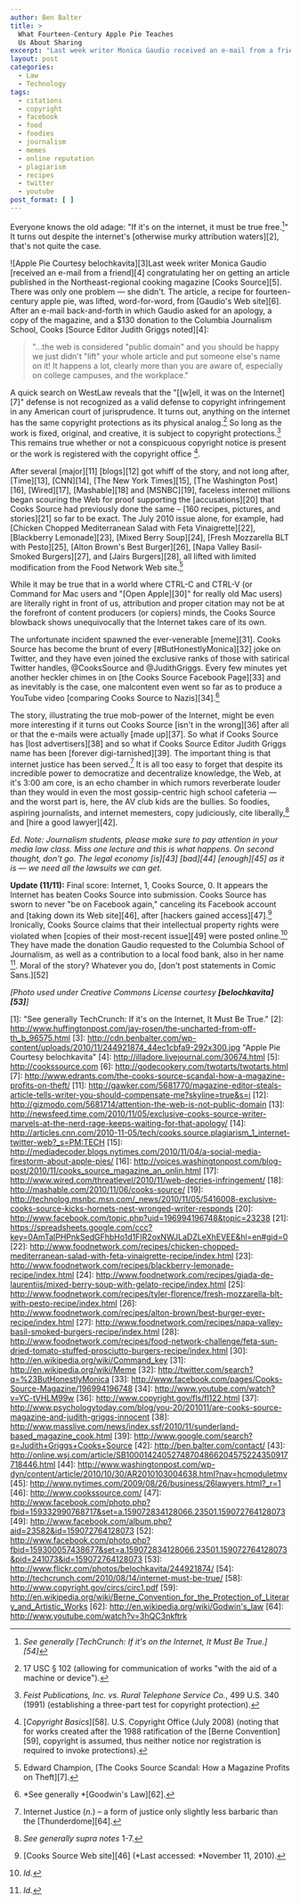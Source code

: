 ```yaml
---
author: Ben Balter
title: >
  What Fourteen-Century Apple Pie Teaches
  Us About Sharing
excerpt: "Last week writer Monica Gaudio received an e-mail from a friend congratulating her on getting an article published in the Northeast-regional cooking magazine Cooks Source. There was only one problem -- she didn't. The article, a recipe for fourteen-century apple pie, was lifted, word-for-word, from Gaudio's Web site. "
layout: post
categories:
  - Law
  - Technology
tags:
  - citations
  - copyright
  - facebook
  - food
  - foodies
  - journalism
  - memes
  - online reputation
  - plagiarism
  - recipes
  - twitter
  - youtube
post_format: [ ]
---
```

Everyone knows the old adage: "If it's on the internet, it must be true free.[^1]" It turns out despite the internet's [otherwise murky attribution waters][2], that's not quite the case.

![Apple Pie Courtesy belochkavita][3]Last week writer Monica Gaudio [received an e-mail from a friend][4] congratulating her on getting an article published in the Northeast-regional cooking magazine [Cooks Source][5]. There was only one problem — she didn't. The article, a recipe for fourteen-century apple pie, was lifted, word-for-word, from [Gaudio's Web site][6].  After an e-mail back-and-forth in which Gaudio asked for an apology, a copy of the magazine, and a $130 donation to the Columbia Journalism School, Cooks [Source Editor Judith Griggs noted][4]:

> "…the web is considered "public domain" and you should be happy we just didn't "lift" your whole article and put someone else's name on it! It happens a lot, clearly more than you are aware of, especially on college campuses, and the workplace."

A quick search on WestLaw reveals that the "[\[w\]ell, it was on the Internet][7]" defense is not recognized as a valid defense to copyright infringement in any American court of jurisprudence. It turns out, anything on the internet has the same copyright protections as its physical analog.[^2] So long as the work is fixed, original, and creative, it is subject to copyright protections.[^3] This remains true whether or not a conspicuous copyright notice is present or the work is registered with the copyright office [^4].

After several [major][11] [blogs][12] got whiff of the story, and not long after, [Time][13], [CNN][14], [The New York Times][15], [The Washington Post][16], [Wired][17], [Mashable][18] and [MSNBC][19], faceless internet millions began scouring the Web for proof supporting the [accusations][20] that Cooks Source had previously done the same – [160 recipes, pictures, and stories][21] so far to be exact. The July 2010 issue alone, for example, had [Chicken Chopped Mediterranean Salad with Feta Vinaigrette][22], [Blackberry Lemonade][23], [Mixed Berry Soup][24], [Fresh Mozzarella BLT with Pesto][25], [Alton Brown's Best Burger][26], [Napa Valley Basil-Smoked Burgers][27], and [Jairs Burgers][28], all lifted with limited modification from the Food Network Web site.[^5]

While it may be true that in a world where CTRL-C and CTRL-V (or Command for Mac users and "[Open Apple][30]" for really old Mac users) are literally right in front of us, attribution and proper citation may not be at the forefront of content producers (or copiers) minds, the Cooks Source blowback shows unequivocally that the Internet takes care of its own.

The unfortunate incident spawned the ever-venerable [meme][31]. Cooks Source has become the brunt of every [#ButHonestlyMonica][32] joke on Twitter, and they have even joined the exclusive ranks of those with satirical Twitter handles, @CooksSource and @JudithGriggs. Every few minutes yet another heckler chimes in on [the Cooks Source Facebook Page][33] and as inevitably is the case, one malcontent even went so far as to produce a YouTube video [comparing Cooks Source to Nazis][34].[^6]

The story, illustrating the true mob-power of the Internet, might be even more interesting if it turns out Cooks Source [isn't in the wrong][36] after all or that the e-mails were actually [made up][37]. So what if Cooks Source has [lost advertisers][38] and so what if Cooks Source Editor Judith Griggs name has been [forever digi-tarnished][39]. The important thing is that internet justice has been served.[^7] It is all too easy to forget that despite its incredible power to democratize and decentralize knowledge, the Web, at it's 3:00 am core, is an echo chamber in which rumors reverberate louder than they would in even the most gossip-centric high school cafeteria — and the worst part is, here, the AV club kids are the bullies. So foodies, aspiring journalists, and internet memesters, copy judiciously, cite liberally,[^8] and [hire a good lawyer][42].

*Ed. Note: Journalism students, please make sure to pay attention in your media law class. Miss one lecture and this is what happens. On second thought, don't go. The legal economy [is][43] [bad][44] [enough][45] as it is — we need all the lawsuits we can get.*

**Update (11/11):** Final score: Internet, 1, Cooks Source, 0. It appears the Internet has beaten Cooks Source into submission. Cooks Source has sworn to never "be on Facebook again," canceling its Facebook account and [taking down its Web site][46], after [hackers gained access][47].[^9] Ironically, Cooks Source claims that their intellectual property rights were violated when [copies of their most-recent issue][49] were posted online.[^10] They have made the donation Gaudio requested to the Columbia School of Journalism, as well as a contribution to a local food bank, also in her name [^11]. Moral of the story? Whatever you do, [don't post statements in Comic Sans.][52]

*\[Photo used under Creative Commons License courtesy **[belochkavita][53]**\]*

[^1]:  *See generally [TechCrunch: If it's on the Internet, It Must Be True.][54]*
[^2]:  17 USC § 102 (allowing for communication of works "with the aid of a machine or device").
[^3]:  *Feist Publications, Inc. vs. Rural Telephone Service Co.*, 499 U.S. 340 (1991) (establishing a three-part test for copyright protection).
[^4]:  [*Copyright Basics*][58]. U.S. Copyright Office (July 2008) (noting that for works created after the 1988 ratification of the [Berne Convention][59], copyright is assumed, thus neither notice nor registration is required to invoke protections).
[^5]:  Edward Champion, [The Cooks Source Scandal: How a Magazine Profits on Theft][7].
[^6]:  *See generally *[Goodwin's Law][62].
[^7]:  Internet Justice (*n.*) – a form of justice only slightly less barbaric than the [Thunderdome][64].
[^8]:  *See generally supra notes* 1-7.
[^9]:  [Cooks Source Web site][46] (*Last accessed: *November 11, 2010).
[^10]: *Id.*
[^11]: *Id.*

 [1]: "See generally TechCrunch: If it's on the Internet, It Must Be True."
 [2]: http://www.huffingtonpost.com/jay-rosen/the-uncharted-from-off-th_b_96575.html
 [3]: http://cdn.benbalter.com/wp-content/uploads/2010/11/244921874_44ec1cbfa9-292x300.jpg "Apple Pie Courtesy belochkavita"
 [4]: http://illadore.livejournal.com/30674.html
 [5]: http://cookssource.com
 [6]: http://godecookery.com/twotarts/twotarts.html
 [7]: http://www.edrants.com/the-cooks-source-scandal-how-a-magazine-profits-on-theft/
 [11]: http://gawker.com/5681770/magazine-editor-steals-article-tells-writer-you-should-compensate-me?skyline=true&s=i
 [12]: http://gizmodo.com/5681714/attention-the-web-is-not-public-domain
 [13]: http://newsfeed.time.com/2010/11/05/exclusive-cooks-source-writer-marvels-at-the-nerd-rage-keeps-waiting-for-that-apology/
 [14]: http://articles.cnn.com/2010-11-05/tech/cooks.source.plagiarism_1_internet-twitter-web?_s=PM:TECH
 [15]: http://mediadecoder.blogs.nytimes.com/2010/11/04/a-social-media-firestorm-about-apple-pies/
 [16]: http://voices.washingtonpost.com/blog-post/2010/11/cooks_source_magazine_an_onlin.html
 [17]: http://www.wired.com/threatlevel/2010/11/web-decries-infringement/
 [18]: http://mashable.com/2010/11/06/cooks-source/
 [19]: http://technolog.msnbc.msn.com/_news/2010/11/05/5416008-exclusive-cooks-source-kicks-hornets-nest-wronged-writer-responds
 [20]: http://www.facebook.com/topic.php?uid=196994196748&topic=23238
 [21]: https://spreadsheets.google.com/ccc?key=0AmTaIPHPnkSedGFhbHo1d1FIR2oxNWJLaDZLeXhEVEE&hl=en#gid=0
 [22]: http://www.foodnetwork.com/recipes/chicken-chopped-mediterranean-salad-with-feta-vinaigrette-recipe/index.html
 [23]: http://www.foodnetwork.com/recipes/blackberry-lemonade-recipe/index.html
 [24]: http://www.foodnetwork.com/recipes/giada-de-laurentiis/mixed-berry-soup-with-gelato-recipe/index.html
 [25]: http://www.foodnetwork.com/recipes/tyler-florence/fresh-mozzarella-blt-with-pesto-recipe/index.html
 [26]: http://www.foodnetwork.com/recipes/alton-brown/best-burger-ever-recipe/index.html
 [27]: http://www.foodnetwork.com/recipes/napa-valley-basil-smoked-burgers-recipe/index.html
 [28]: http://www.foodnetwork.com/recipes/food-network-challenge/feta-sun-dried-tomato-stuffed-prosciutto-burgers-recipe/index.html
 [30]: http://en.wikipedia.org/wiki/Command_key
 [31]: http://en.wikipedia.org/wiki/Meme
 [32]: http://twitter.com/search?q=%23ButHonestlyMonica
 [33]: http://www.facebook.com/pages/Cooks-Source-Magazine/196994196748
 [34]: http://www.youtube.com/watch?v=YC-tVHLM99w
 [36]: http://www.copyright.gov/fls/fl122.html
 [37]: http://www.psychologytoday.com/blog/you-20/201011/are-cooks-source-magazine-and-judith-griggs-innocent
 [38]: http://www.masslive.com/news/index.ssf/2010/11/sunderland-based_magazine_cook.html
 [39]: http://www.google.com/search?q=Judith+Griggs+Cooks+Source
 [42]: http://ben.balter.com/contact/
 [43]: http://online.wsj.com/article/SB10001424052748704866204575224350917718446.html
 [44]: http://www.washingtonpost.com/wp-dyn/content/article/2010/10/30/AR2010103004638.html?nav=hcmoduletmv
 [45]: http://www.nytimes.com/2009/08/26/business/26lawyers.html?_r=1
 [46]: http://www.cookssource.com/
 [47]: http://www.facebook.com/photo.php?fbid=159332990768717&set=a.159072834128066.23501.159072764128073
 [49]: http://www.facebook.com/album.php?aid=23582&id=159072764128073
 [52]: http://www.facebook.com/photo.php?fbid=159300057438677&set=a.159072834128066.23501.159072764128073&pid=241073&id=159072764128073
 [53]: http://www.flickr.com/photos/belochkavita/244921874/
 [54]: http://techcrunch.com/2010/08/14/internet-must-be-true/
 [58]: http://www.copyright.gov/circs/circ1.pdf
 [59]: http://en.wikipedia.org/wiki/Berne_Convention_for_the_Protection_of_Literary_and_Artistic_Works
 [62]: http://en.wikipedia.org/wiki/Godwin's_law
 [64]: http://www.youtube.com/watch?v=3hQC3nkftrk